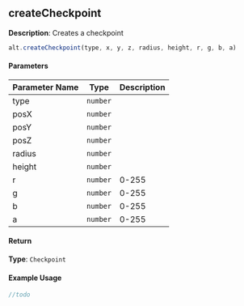 ## createCheckpoint

**Description**: Creates a checkpoint

```javascript
alt.createCheckpoint(type, x, y, z, radius, height, r, g, b, a)
```

#### Parameters

| Parameter Name | Type   | Description |
| -------------- | ------ | ----------- |
| type        | `number`|           |
| posX        | `number` |             |
| posY        | `number` |             |
| posZ        | `number` |             |
| radius        | `number` |             |
| height        | `number` |             |
| r        | `number` |      0-255        |
| g        | `number` |      0-255       |
| b        | `number` |      0-255       |
| a        | `number` |      0-255       |

#### Return

**Type**: `Checkpoint`


#### Example Usage

```javascript
//todo
```
